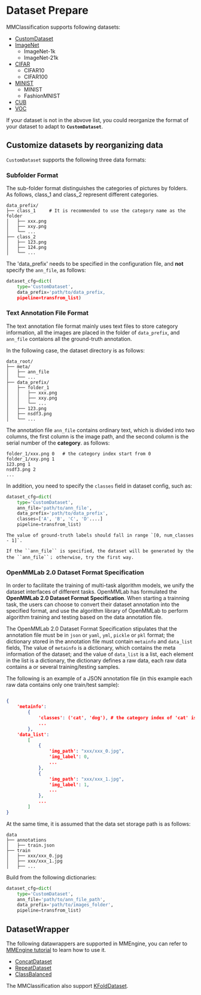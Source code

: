 # Dataset Prepare

MMClassification supports following datasets:

- [CustomDataset](https://mmclassification.readthedocs.io/en/1.x/api/datasets.html#custom-dataset)
- [ImageNet](https://mmclassification.readthedocs.io/en/1.x/api/datasets.html#imagenet)
  - ImageNet-1k
  - ImageNet-21k
- [CIFAR](https://mmclassification.readthedocs.io/en/1.x/api/datasets.html#cifar)
  - CIFAR10
  - CIFAR100
- [MINIST](https://mmclassification.readthedocs.io/en/1.x/api/datasets.html#mnist)
  - MINIST
  - FashionMNIST
- [CUB](https://mmclassification.readthedocs.io/en/1.x/api/datasets.html#cub)
- [VOC](https://mmclassification.readthedocs.io/en/1.x/api/datasets.html#voc)

If your dataset is not in the abvove list, you could reorganize the format of your dataset to adapt to **`CustomDataset`**.

## Customize datasets by reorganizing data

`CustomDataset` supports the following three data formats:

### Subfolder Format

The sub-folder format distinguishes the categories of pictures by folders. As follows, class_1 and class_2 represent different categories.

```text
data_prefix/
├── class_1     # It is recommended to use the category name as the folder
│   ├── xxx.png
│   ├── xxy.png
│   └── ...
├── class_2
│   ├── 123.png
│   ├── 124.png
│   └── ...
```

The 'data_prefix' needs to be specified in the configuration file, and **not** specify the `ann_file`, as follows:

```python
dataset_cfg=dict(
    type='CustomDataset',
    data_prefix='path/to/data_prefix,
    pipeline=transfrom_list)
```

### Text Annotation File Format

The text annotation file format mainly uses text files to store category information, all the images are placed in the folder of `data_prefix`, and `ann_file` contaions all the ground-truth annotation.

In the following case, the dataset directory is as follows:

```text
data_root/
├── meta/
│   ├── ann_file
│   └── ...
├── data_prefix/
│   ├── folder_1
│   │   ├── xxx.png
│   │   ├── xxy.png
│   │   └── ...
│   ├── 123.png
│   ├── nsdf3.png
│   └── ...
```

The annotation file `ann_file` contains ordinary text, which is divided into two columns, the first column is the image path, and the second column is the serial number of the **category**. as follows:

```text
folder_1/xxx.png 0   # the category index start from 0
folder_1/xxy.png 1
123.png 1
nsdf3.png 2
...
```

In addition, you need to specify the `classes` field in dataset config, such as:

```python
dataset_cfg=dict(
    type='CustomDataset',
    ann_file='path/to/ann_file',
    data_prefix='path/to/data_prefix',
    classes=['A', 'B', 'C', 'D'....]
    pipeline=transfrom_list)
```

```{note}
The value of ground-truth labels should fall in range `[0, num_classes - 1]`.
```

```{note}
If the ``ann_file`` is specified, the dataset will be generated by the the ``ann_file``； otherwise, try the first way.
```

### OpenMMLab 2.0 Dataset Format Specification

In order to facilitate the training of multi-task algorithm models, we unify the dataset interfaces of different tasks. OpenMMLab has formulated the **OpenMMLab 2.0 Dataset Format Specification**. When starting a trainning task, the users can choose to convert their dataset annotation into the specified format, and use the algorithm library of OpenMMLab to perform algorithm training and testing based on the data annotation file.

The OpenMMLab 2.0 Dataset Format Specification stipulates that the annotation file must be in `json` or `yaml`, `yml`, `pickle` or `pkl` format; the dictionary stored in the annotation file must contain `metainfo` and `data_list` fields, The value of `metainfo` is a dictionary, which contains the meta information of the dataset; and the value of `data_list` is a list, each element in the list is a dictionary, the dictionary defines a raw data, each raw data contains a or several training/testing samples.

The following is an example of a JSON annotation file (in this example each raw data contains only one train/test sample):

```json

{
    'metainfo':
        {
            'classes': ('cat', 'dog'), # the category index of 'cat' is 0 and 'dog' is 1.
            ...
        },
    'data_list':
        [
            {
                'img_path': "xxx/xxx_0.jpg",
                'img_label': 0,
                ...
            },
            {
                'img_path': "xxx/xxx_1.jpg",
                'img_label': 1,
                ...
            },
            ...
        ]
}
```

At the same time, it is assumed that the data set storage path is as follows:

```text
data
├── annotations
│   ├── train.json
├── train
│   ├── xxx/xxx_0.jpg
│   ├── xxx/xxx_1.jpg
│   ├── ...
```

Build from the following dictionaries:

```python
dataset_cfg=dict(
    type='CustomDataset',
    ann_file='path/to/ann_file_path',
    data_prefix='path/to/images_folder',
    pipeline=transfrom_list)
```

## DatasetWrapper

The following datawrappers are supported in MMEngine, you can refer to [MMEngine tutorial](TODO:) to learn how to use it.

- [ConcatDataset](https://github.com/open-mmlab/mmengine/blob/main/docs/en/tutorials/basedataset.md#concatdataset)
- [RepeatDataset](https://github.com/open-mmlab/mmengine/blob/main/docs/en/tutorials/basedataset.md#repeatdataset)
- [ClassBalanced](https://github.com/open-mmlab/mmengine/blob/main/docs/en/tutorials/basedataset.md#classbalanceddataset)

The MMClassification also support [KFoldDataset](https://mmclassification.readthedocs.io/en/1.x/api/datasets.html#kfoldfataset).
